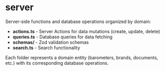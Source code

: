 # server

Server-side functions and database operations organized by domain:

- **actions.ts** - Server Actions for data mutations (create, update, delete)
- **queries.ts** - Database queries for data fetching
- **schemas/** - Zod validation schemas
- **search.ts** - Search functionality

Each folder represents a domain entity (barometers, brands, documents, etc.) with its corresponding database operations.
